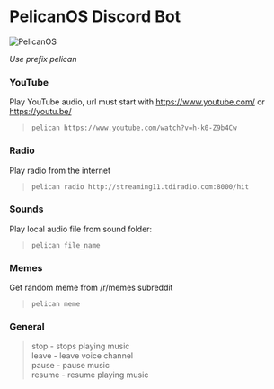 # PelicanOS Discord Bot

![PelicanOS](https://i.imgur.com/xrSny0n.jpg)

*Use prefix pelican*

### YouTube

Play YouTube audio, url must start with https://www.youtube.com/ or https://youtu.be/<br>
>`pelican https://www.youtube.com/watch?v=h-k0-Z9b4Cw`

### Radio

Play radio from the internet<br>
>`pelican radio http://streaming11.tdiradio.com:8000/hit`

### Sounds

Play local audio file from sound folder:<br>
>`pelican file_name`

### Memes

Get random meme from /r/memes subreddit<br>
>`pelican meme`

### General

>stop - stops playing music<br>
>leave - leave voice channel<br>
>pause - pause music<br>
>resume - resume playing music
